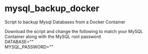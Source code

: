 # mysql_backup_docker
Script to backup Mysql Databases from a Docker Container

Download the script and change the following to match your MySQL Container along with the MySQL root password \
DATABASE="<MYSQL CONTAINER>" \
MYSQL_PASSWORD="<MYSQL ROOT PASSWORD>"
